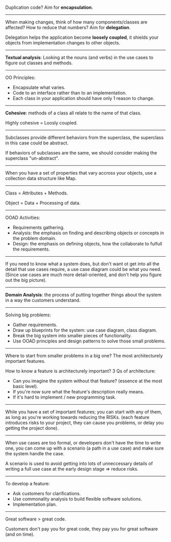 Duplication code? Aim for **encapsulation**.

---

When making changes, think of how many components/classes are affected? How to reduce that numbers? Aim for **delegation**.

Delegation helps the application become **loosely coupled**, it shields your objects from implementation changes to other objects.

---

**Textual analysis**: Looking at the nouns (and verbs) in the use cases to figure out classes and methods.

---

OO Principles:
- Encapsulate what varies.
- Code to an interface rather than to an implementation.
- Each class in your application should have only 1 reason to change.

---

**Cohesive**: methods of a class all relate to the name of that class.

Highly cohesive = Loosly coupled.

---

Subclasses provide different behaviors from the superclass, the superclass in this case could be abstract.

If behaviors of subclasses are the same, we should consider making the superclass "un-abstract".

---

When you have a set of properties that vary accross your objects, use a collection data structure like Map.

---

Class = Attributes + Methods.

Object = Data + Processing of data.

---

OOAD Activities:
- Requirements gathering.
- Analysis: the emphasis on finding and describing objects or concepts in the problem domain.
- Design: the emphasis on defining objects, how the collaborate to fulfull the requirements.

---

If you need to know what a system does, but don't want ot get into all the detail that use cases require, a use case diagram could be what you need. (Since use cases are much more detail-oriented, and don't help you figure out the big picture).

---

**Domain Analysis**: the process of putting together things about the system in a way the customers understand.

---

Solving big problems:
- Gather requirements.
- Draw up blueprints for the system: use case diagram, class diagram.
- Break the big system into smaller pieces of functionality.
- Use OOAD principles and design patterns to solve those small problems.

---

Where to start from smaller problems in a big one? The most architecturely important features.

How to know a feature is architecturely important? 3 Qs of architecture:
- Can you imagine the system without that feature? (essence at the most basic level).
- If you're now sure what the feature's description really means.
- If it's hard to implement / new programming task.

---

While you have a set of important features; you can start with any of them, as long as you're working towards reducing the RISKs. (each feature introduces risks to your project, they can cause you problems, or delay you getting the project done).

---

When use cases are too formal, or developers don't have the time to write one, you can come up with a scenario (a path in a use case) and make sure the system handle the case.

A scenario is used to avoid getting into lots of unneccessary details of writing a full use case at the early design stage => reduce risks.

---

To develop a feature:
- Ask customers for clarifications.
- Use commonality analysis to build flexible software solutions.
- Implementation plan.

---

Great software > great code.

Customers don't pay you for great code, they pay you for great software (and on time).
